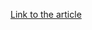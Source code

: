 [Link to the article](https://www.binarydefense.com/resources/blog/how-our-dedicated-resources-differ-from-staff-augmentation/)
